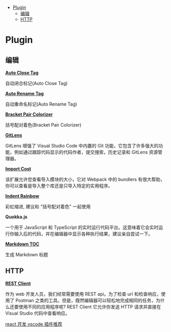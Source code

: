 <!-- TOC -->

- [Plugin](#plugin)
    - [编辑](#编辑)
    - [HTTP](#http)

<!-- /TOC -->

# Plugin

## 编辑

**[Auto Close Tag](https://marketplace.visualstudio.com/items?itemName=formulahendry.auto-close-tag)**

自动闭合标记(Auto Close Tag)

**[Auto Rename Tag](https://marketplace.visualstudio.com/items?itemName=formulahendry.auto-rename-tag)**

自动重命名标记(Auto Rename Tag)

**[Bracket Pair Colorizer](https://marketplace.visualstudio.com/items?itemName=CoenraadS.bracket-pair-colorizer)**

括号配对着色(Bracket Pair Colorizer)

**[GitLens](https://github.com/eamodio/vscode-gitlens)**

GitLens 增强了 Visual Studio Code 中内置的 Git 功能，它包含了许多强大的功能，例如通过跟踪代码显示的代码作者，提交搜索，历史记录和 GitLens 资源管理器。

**[Import Cost](https://marketplace.visualstudio.com/items?itemName=wix.vscode-import-cost)**

该扩展允许您查看导入模块的大小，它对 Webpack 中的 bundlers 有很大帮助，你可以查看是导入整个库还是只导入特定的实用程序。

**[Indent Rainbow](https://marketplace.visualstudio.com/items?itemName=oderwat.indent-rainbow)**

彩虹缩进, 建议和 "括号配对着色" 一起使用

**Quokka.js**

一个用于 JavaScript 和 TypeScript 的实时运行代码平台。这意味着它会实时运行你输入后的代码，并在编辑器中显示各种执行结果，建议亲自尝试一下。

**[Markdown TOC](https://marketplace.visualstudio.com/items?itemName=AlanWalk.markdown-toc)**

生成 Markdown 标题

## HTTP

**[REST Client](https://marketplace.visualstudio.com/items?itemName=humao.rest-client)**

作为 web 开发人员，我们经常需要使用 REST api。为了检查 url 和检查响应，使用了 Postman 之类的工具。但是，既然编辑器可以轻松地完成相同的任务，为什么还要使用不同的应用程序呢? REST Client 它允许你发送 HTTP 请求并直接在 Visual Studio 代码中查看响应。

[react 开发 vscode 插件推荐](https://github.com/sundaypig/blog/issues/2)<br>
